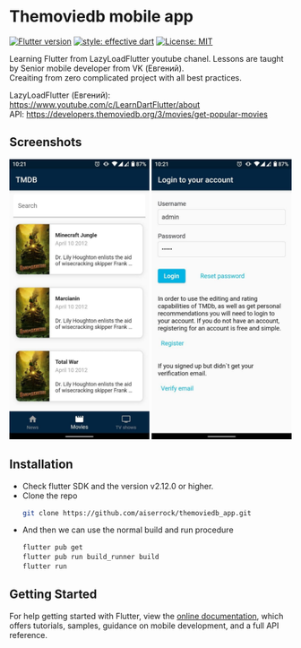 # Themoviedb mobile app

[![Flutter version](https://img.shields.io/badge/flutter-v2.12.0-blue?logo=flutter)](https://flutter.dev/docs/development/tools/sdk/releases)
[![style: effective dart](https://img.shields.io/badge/style-effective_dart-40c4ff.svg)](https://github.com/tenhobi/effective_dart)
[![License: MIT](https://img.shields.io/badge/license-MIT-purple.svg)](https://opensource.org/licenses/MIT)

Learning Flutter from LazyLoadFlutter youtube chanel. Lessons are taught by Senior mobile developer from VK (Евгений).  
Creaiting from zero complicated project with all best practices.  

LazyLoadFlutter (Евгений): https://www.youtube.com/c/LearnDartFlutter/about  
API: https://developers.themoviedb.org/3/movies/get-popular-movies

## Screenshots

<p>
<img src="https://github.com/aiserrock/themoviedb_app/blob/master/img/themoviedb_app1.jpg" alt="Screen 1" width="250">
  <img src="https://github.com/aiserrock/themoviedb_app/blob/master/img/themoviedb_app2.jpg" alt="Screen 1" width="250">
</p>


## Installation

- Check flutter SDK and the version v2.12.0 or higher.
- Clone the repo
  ```sh
  git clone https://github.com/aiserrock/themoviedb_app.git
  ```
- And then we can use the normal build and run procedure
  ```sh
  flutter pub get
  flutter pub run build_runner build
  flutter run
  ```
  
## Getting Started

For help getting started with Flutter, view the
[online documentation](https://flutter.io/docs), which offers tutorials,
samples, guidance on mobile development, and a full API reference.
